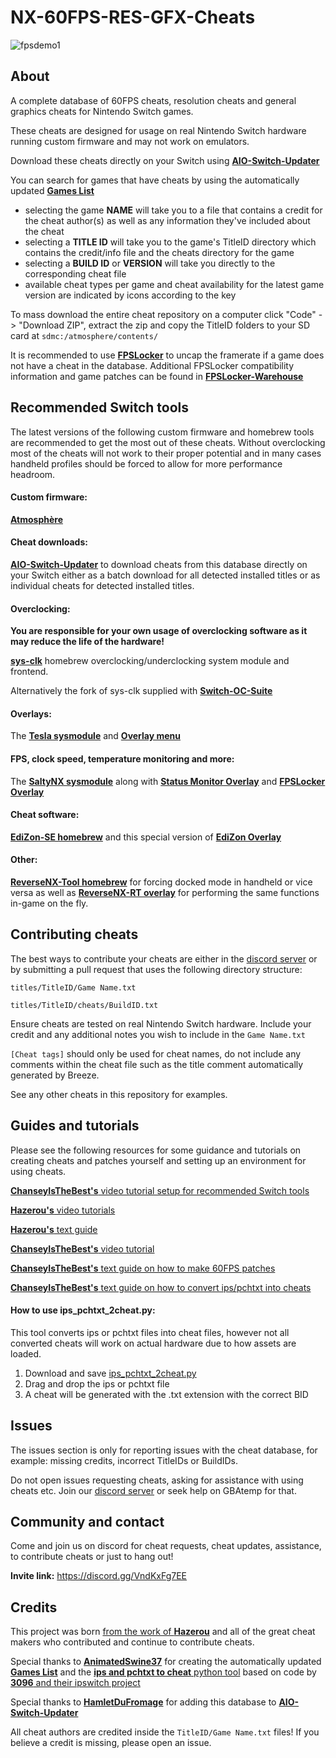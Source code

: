 # NX-60FPS-RES-GFX-Cheats

![fpsdemo1](https://user-images.githubusercontent.com/119771197/205493192-ad157f47-7060-4fa7-9af6-12b9027361a8.gif)

## About

A complete database of 60FPS cheats, resolution cheats and general graphics cheats for Nintendo Switch games.

These cheats are designed for usage on real Nintendo Switch hardware running custom firmware and may not work on emulators.

Download these cheats directly on your Switch using [**AIO-Switch-Updater**](https://github.com/HamletDuFromage/aio-switch-updater)

You can search for games that have cheats by using the automatically updated [**Games List**](https://github.com/ChanseyIsTheBest/NX-60FPS-RES-GFX-Cheats/blob/main/GAMES.md) 
* selecting the game **NAME** will take you to a file that contains a credit for the cheat author(s) as well as any information they've included about the cheat
* selecting a **TITLE ID** will take you to the game's TitleID directory which contains the credit/info file and the cheats directory for the game
* selecting a **BUILD ID** or **VERSION** will take you directly to the corresponding cheat file
* available cheat types per game and cheat availability for the latest game version are indicated by icons according to the key

To mass download the entire cheat repository on a computer click "Code" -> "Download ZIP", extract the zip and copy the TitleID folders to your SD card at `sdmc:/atmosphere/contents/`

It is recommended to use [**FPSLocker**](https://github.com/masagrator/FPSLocker) to uncap the framerate if a game does not have a cheat in the database. Additional FPSLocker compatibility information and game patches can be found in [**FPSLocker-Warehouse**](https://github.com/masagrator/FPSLocker-Warehouse)

## Recommended Switch tools

The latest versions of the following custom firmware and homebrew tools are recommended to get the most out of these cheats. Without overclocking most of the cheats will not work to their proper potential and in many cases handheld profiles should be forced to allow for more performance headroom.

#### Custom firmware:

[**Atmosphère**](https://github.com/Atmosphere-NX/Atmosphere)

#### Cheat downloads:

[**AIO-Switch-Updater**](https://github.com/HamletDuFromage/aio-switch-updater) to download cheats from this database directly on your Switch either as a batch download for all detected installed titles or as individual cheats for detected installed titles.

#### Overclocking:

**You are responsible for your own usage of overclocking software as it may reduce the life of the hardware!**

[**sys-clk**](https://github.com/retronx-team/sys-clk) homebrew overclocking/underclocking system module and frontend.

Alternatively the fork of sys-clk supplied with [**Switch-OC-Suite**](https://github.com/hanai3Bi/Switch-OC-Suite)

#### Overlays:

The [**Tesla sysmodule**](https://github.com/WerWolv/nx-ovlloader) and [**Overlay menu**](https://github.com/WerWolv/Tesla-Menu)

#### FPS, clock speed, temperature monitoring and more:

The [**SaltyNX sysmodule**](https://github.com/masagrator/SaltyNX) along with [**Status Monitor Overlay**](https://github.com/masagrator/Status-Monitor-Overlay) and [**FPSLocker Overlay**](https://github.com/masagrator/FPSLocker)

#### Cheat software:

[**EdiZon-SE homebrew**](https://github.com/tomvita/EdiZon-SE) and this special version of [**EdiZon Overlay**](https://github.com/proferabg/EdiZon-Overlay)

#### Other:

[**ReverseNX-Tool homebrew**](https://github.com/masagrator/ReverseNX-Tool) for forcing docked mode in handheld or vice versa as well as [**ReverseNX-RT overlay**](https://github.com/masagrator/ReverseNX-RT) for performing the same functions in-game on the fly.

## Contributing cheats

The best ways to contribute your cheats are either in the [discord server](#community-and-contact) or by submitting a pull request that uses the following directory structure:

`titles/TitleID/Game Name.txt`

`titles/TitleID/cheats/BuildID.txt`

Ensure cheats are tested on real Nintendo Switch hardware. Include your credit and any additional notes you wish to include in the `Game Name.txt`

`[Cheat tags]` should only be used for cheat names, do not include any comments within the cheat file such as the title comment automatically generated by Breeze.

See any other cheats in this repository for examples.

## Guides and tutorials

Please see the following resources for some guidance and tutorials on creating cheats and patches yourself and setting up an environment for using cheats.

[**ChanseyIsTheBest's** video tutorial setup for recommended Switch tools](https://www.youtube.com/watch?v=0X5g6HF7LB4n)

[**Hazerou's** video tutorials](https://www.youtube.com/playlist?list=PL7F3HUhpLGiS7TzPM9V1hIh42GbcidN0n)

[**Hazerou's** text guide](https://gbatemp.net/threads/how-to-search-the-fps-codes-using-edizon-se.586786/)

[**ChanseyIsTheBest's** video tutorial](https://www.youtube.com/watch?v=h_XuSugIAsk)

[**ChanseyIsTheBest's** text guide on how to make 60FPS patches](https://gbatemp.net/threads/how-to-make-60fps-ips-patch-for-nintendo-switch-game-ghidra-tutorial.625675/)

[**ChanseyIsTheBest's** text guide on how to convert ips/pchtxt into cheats](https://gbatemp.net/threads/how-to-convert-ips-or-pchtxt-into-cheat.626182/)

#### How to use ips_pchtxt_2cheat.py:

This tool converts ips or pchtxt files into cheat files, however not all converted cheats will work on actual hardware due to how assets are loaded.

1. Download and save [ips_pchtxt_2cheat.py](https://github.com/ChanseyIsTheBest/NX-60FPS-RES-GFX-Cheats/blob/main/tools/ips_pchtxt_2cheat.py)
2. Drag and drop the ips or pchtxt file
3. A cheat will be generated with the .txt extension with the correct BID

## Issues

The issues section is only for reporting issues with the cheat database, for example: missing credits, incorrect TitleIDs or BuildIDs.

Do not open issues requesting cheats, asking for assistance with using cheats etc. Join our [discord server](#community-and-contact) or seek help on GBAtemp for that.

## Community and contact

Come and join us on discord for cheat requests, cheat updates, assistance, to contribute cheats or just to hang out!

**Invite link:** https://discord.gg/VndKxFg7EE

## Credits

This project was born [from the work of **Hazerou**](https://gbatemp.net/threads/60-fps-cheats-for-nswitch.592464/) and all of the great cheat makers who contributed and continue to contribute cheats.

Special thanks to [**AnimatedSwine37**](https://twitter.com/AnimatedSwine37) for creating the automatically updated [**Games List**](https://github.com/ChanseyIsTheBest/NX-60FPS-RES-GFX-Cheats/blob/main/GAMES.md) and the [**ips and pchtxt to cheat** python tool](https://github.com/ChanseyIsTheBest/NX-60FPS-RES-GFX-Cheats/blob/main/tools/ips_pchtxt_2cheat.py) based on code by [**3096** and their ipswitch project](https://github.com/3096/ipswitch)

Special thanks to [**HamletDuFromage**](https://github.com/HamletDuFromage) for adding this database to [**AIO-Switch-Updater**](https://github.com/HamletDuFromage/aio-switch-updater)

All cheat authors are credited inside the `TitleID/Game Name.txt` files! If you believe a credit is missing, please open an issue.
